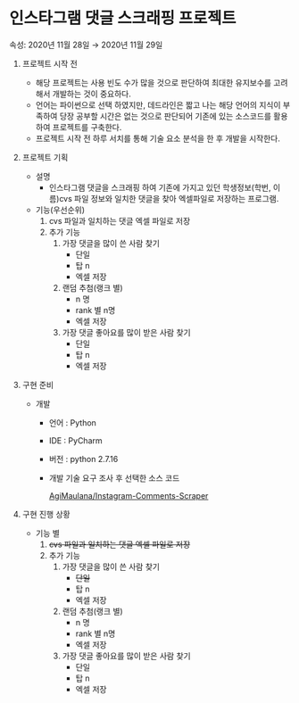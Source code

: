 # 인스타그램 댓글 스크래핑 프로젝트

속성: 2020년 11월 28일 → 2020년 11월 29일

1. 프로젝트 시작 전
    - 해당 프로젝트는 사용 빈도 수가 많을 것으로 판단하여 최대한 유지보수를 고려해서 개발하는 것이 중요하다.
    - 언어는 파이썬으로 선택 하였지만, 데드라인은 짧고 나는 해당 언어의 지식이 부족하여 당장 공부할 시간은 없는 것으로 판단되어 기존에 있는 소스코드를 활용하여 프로젝트를 구축한다.
    - 프로젝트 시작 전 하루 서치를 통해 기술 요소 분석을 한 후 개발을 시작한다.
2. 프로젝트 기획
    - 설명
        - 인스타그램 댓글을 스크래핑 하여 기존에 가지고 있던 학생정보(학번, 이름)cvs 파일 정보와 일치한 댓글을 찾아 엑셀파일로 저장하는 프로그램.
    - 기능(우선순위)
        1. cvs 파일과 일치하는 댓글 엑셀 파일로 저장
        2. 추가 기능
            1. 가장 댓글을 많이 쓴 사람 찾기
                - 단일
                - 탑 n
                - 엑셀 저장
            2. 랜덤 추첨(랭크 별)
                - n 명
                - rank 별 n명
                - 엑셀 저장
            3. 가장 댓글 좋아요를 많이 받은 사람 찾기
                - 단일
                - 탑 n
                - 엑셀 저장
3. 구현 준비
    - 개발
        - 언어 : Python
        - IDE : PyCharm
        - 버전 : python 2.7.16
        - 개발 기술 요구 조사 후 선택한 소스 코드

            [AgiMaulana/Instagram-Comments-Scraper](https://github.com/AgiMaulana/Instagram-Comments-Scraper)

4. 구현 진행 상황
    - 기능 별
        1. ~~cvs 파일과 일치하는 댓글 엑셀 파일로 저장~~
        2. 추가 기능
            1. 가장 댓글을 많이 쓴 사람 찾기
                - ~~단일~~
                - 탑 n
                - 엑셀 저장
            2. 랜덤 추첨(랭크 별)
                - n 명
                - rank 별 n명
                - 엑셀 저장
            3. 가장 댓글 좋아요를 많이 받은 사람 찾기
                - 단일
                - 탑 n
                - 엑셀 저장